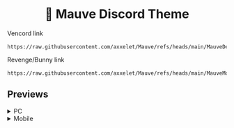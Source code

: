 <h1 align="center">🌸 Mauve Discord Theme</h1

Vencord link
```
https://raw.githubusercontent.com/axxelet/Mauve/refs/heads/main/MauveDesktop.css
```
Revenge/Bunny link
```
https://raw.githubusercontent.com/axxelet/Mauve/refs/heads/main/MauveMobile
```

## Previews

<details>
  <br/>
  <summary>PC</summary>
  <img src="images/chat.png"/>
  <img src="images/settings.png"/>
</details>
<details>
  <br/>
  <summary>Mobile</summary>
  <img src = "images/mob.jpg" width="20%"/>
</details>
